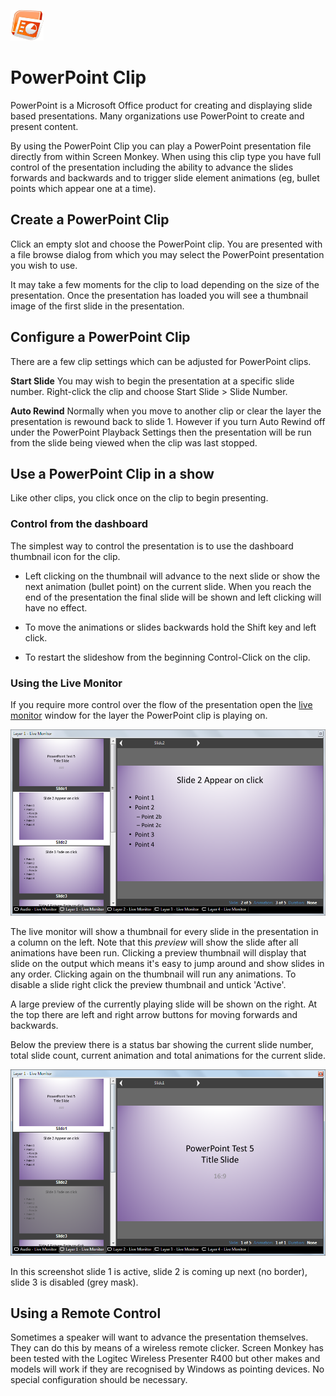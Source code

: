 ![](../../images/PowerPointIcon.png) 
# PowerPoint Clip

PowerPoint is a Microsoft Office product for creating and displaying slide based presentations. Many organizations use PowerPoint to create and present content.

By using the PowerPoint Clip you can play a PowerPoint presentation file directly from within Screen Monkey. When using this clip type you have full control of the presentation including the ability to advance the slides forwards and backwards and to trigger slide element animations (eg, bullet points which appear one at a time).

## Create a PowerPoint Clip
Click an empty slot and choose the PowerPoint clip. You are presented with a file browse dialog from which you may select the PowerPoint presentation you wish to use.

It may take a few moments for the clip to load depending on the size of the presentation. Once the presentation has loaded you will see a thumbnail image of the first slide in the presentation.

## Configure a PowerPoint Clip
There are a few clip settings which can be adjusted for PowerPoint clips.

**Start Slide** You may wish to begin the presentation at a specific slide number. Right-click the clip and choose Start Slide > Slide Number.

**Auto Rewind** Normally when you move to another clip or clear the layer the presentation is rewound back to slide 1. However if you turn Auto Rewind off under the PowerPoint Playback Settings then the presentation will be run from the slide being viewed when the clip was last stopped.
<!--
**Loop** With this option set the presentation will loop back to the first slide when it reaches the last slide. This option can be set in PowerPoint and if set will be shown as such in Screen Monkey. However you can override this setting by selecting loop and toggle whether the presentation is looped or not.
-->
## Use a PowerPoint Clip in a show
Like other clips, you click once on the clip to begin presenting. 

### Control from the dashboard
The simplest way to control the presentation is to use the dashboard thumbnail icon for the clip. 

- Left clicking on the thumbnail will advance to the next slide or show the next animation (bullet point) on the current slide. When you reach the end of the presentation the final slide will be shown and left clicking will have no effect.

- To move the animations or slides backwards hold the Shift key and left click.

- To restart the slideshow from the beginning Control-Click on the clip.

### Using the Live Monitor
If you require more control over the flow of the presentation open the [live monitor](../toolbar/preview.md) window for the layer the PowerPoint clip is playing on.

![](/images/clip-powerpoint-preview.png)

The live monitor will show a thumbnail for every slide in the presentation in a column on the left. Note that this *preview* will show the slide after all animations have been run. Clicking a preview thumbnail will display that slide on the output which means it's easy to jump around and show slides in any order. Clicking again on the thumbnail will run any animations. To disable a slide right click the preview thumbnail and untick 'Active'.

A large preview of the currently playing slide will be shown on the right. At the top there are left and right arrow buttons for moving forwards and backwards.

Below the preview there is a status bar showing the current slide number, total slide count, current animation and total animations for the current slide.

![](/images/clip-powerpoint-preview3.png)

In this screenshot slide 1 is active, slide 2 is coming up next (no border), slide 3 is disabled (grey mask). 

## Using a Remote Control
Sometimes a speaker will want to advance the presentation themselves. They can do this by means of a wireless remote clicker. Screen Monkey has been tested with the Logitec Wireless Presenter R400 but other makes and models will work if they are recognised by Windows as pointing devices. No special configuration should be necessary.

<!--
## Export Cue Sheet
A PowerPoint clip can be exported in a few ways. Right-click on the clip and choose Export Cue Sheet.

- Cue sheet XML (single file)
- Enhanced podcast chapter album art with XML (zip archive)
- Image files with XML (zip archive)

To export the clip right click on the dashboard icon and then choose 'Export Cue Sheet'. A new dialog opens which allows you to choose the cue list and then the type of export you require.
-->